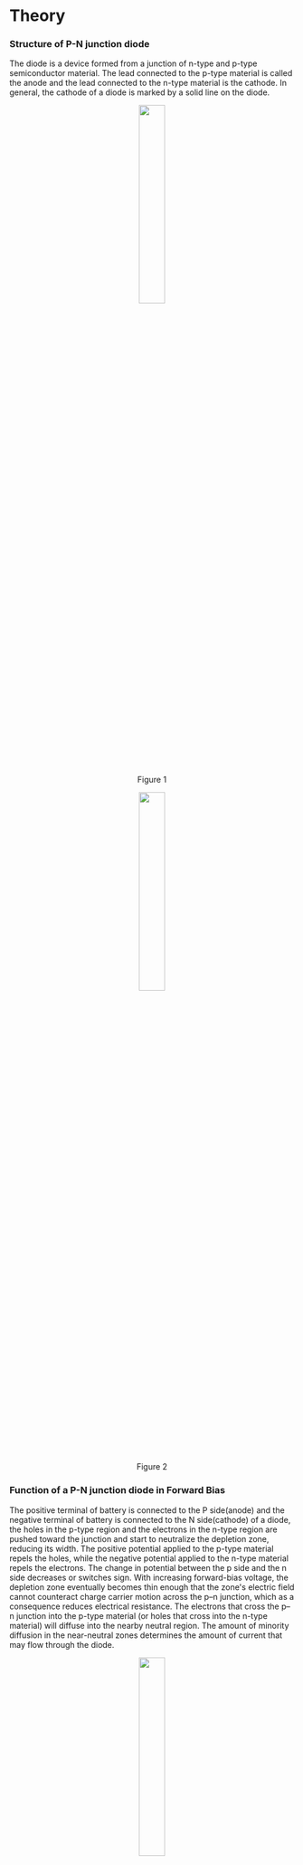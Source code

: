 # Theory


### Structure of P-N junction diode

The diode is a device formed from a junction of n-type and p-type semiconductor material. The lead connected to the p-type material is called the anode and the lead connected to the n-type material is the cathode. In general, the cathode of a diode is marked by a solid line on the diode.

<div align="center">
<img src="images/diodest.png" width="30%">
<p>Figure 1  </p>
</div>

<div align="center">
<img src="images/diodestr.png" width="30%">
<p>Figure 2  </p>
</div>

### Function of a P-N junction diode in Forward Bias

The positive terminal of battery is connected to the P side(anode) and the negative terminal of battery is connected to the N side(cathode) of a diode, the holes in the p-type region and the electrons in the n-type region are pushed toward the junction and start to neutralize the depletion zone, reducing its width. The positive potential applied to the p-type material repels the holes, while the negative potential applied to the n-type material repels the electrons. The change in potential between the p side and the n side decreases or switches sign. With increasing forward-bias voltage, the depletion zone eventually becomes thin enough that the zone's electric field cannot counteract charge carrier motion across the p–n junction, which as a consequence reduces electrical resistance. The electrons that cross the p–n junction into the p-type material (or holes that cross into the n-type material) will diffuse into the nearby neutral region. The amount of minority diffusion in the near-neutral zones determines the amount of current that may flow through the diode.

<div align="center">
<img src="images/frwd.png" width="30%">
<p>Figure 3  </p>
</div>

### Function of a P-N junction diode in Reverse Bias

The positive terminal of battery is connected to the N side(cathode) and the negative terminal of battery is connected to the P side(anode) of a diode. Therefore, very little current will flow until the diode breaks down.

<div align="center">
<img src="images/rvrsd.png" width="30%">
<p>Figure 4  </p>
</div>

The positive terminal of battery is connected to the N side(cathode) and the negative terminal of battery is connected to the P side(anode) of a diode, the 'holes' in the p-type material are pulled away from the junction, leaving behind charged ions and causing the width of the depletion region to increase. Likewise, because the n-type region is connected to the positive terminal, the electrons will also be pulled away from the junction, with similar effect. This increases the voltage barrier causing a high resistance to the flow of charge carriers, thus allowing minimal electric current to cross the p–n junction. The increase in resistance of the p–n junction results in the junction behaving as an insulator.
The strength of the depletion zone electric field increases as the reverse-bias voltage increases. Once the electric field intensity increases beyond a critical level, the p–n junction depletion zone breaks down and current begins to flow, usually by either the Zener or the avalanche breakdown processes. Both of these breakdown processes are non-destructive and are reversible, as long as the amount of current flowing does not reach levels that cause the semiconductor material to overheat and cause thermal damage.

### Forward and reverse biased characteristics of a Silicon diode

**In forward biasing**, the positive terminal of battery is connected to the P side and the negative terminal of battery is connected to the N side of the diode. Diode will conduct in forward biasing because the forward biasing will decrease the depletion region width and overcome the barrier potential. In order to conduct, the forward biasing voltage should be greater than the barrier potential. During forward biasing the diode acts like a closed switch with a potential drop of nearly 0.6 V across it for a silicon diode. The forward and reverse bias characteristics of a silicon diode. From the graph, you may notice that the diode starts conducting when the forward bias voltage exceeds around 0.6 volts (for Si diode). This voltage is called cut-in voltage.

<div align="center">
<img src="images/frwpltsi.png" width="30%">
<p>Figure 5  </p>
</div>

**In reverse biasing**, the positive terminal of battery is connected to the N side and the negative terminal of battery is connected to the P side of a diode. In reverse biasing, the diode does not conduct electricity, since reverse biasing leads to an increase in the depletion region width; hence current carrier charges find it more difficult to overcome the barrier potential. The diode will act like an open switch and there is no current flow.

### Forward and reverse biased characteristics of a Germanium diode

**In forward biasing**, the positive terminal of battery is connected to the P side and the negative terminal of battery is connected to the N side of the diode. Diode will conduct in forward biasing because the forward biasing will decrease the depletion region width and overcome the barrier potential. In order to conduct, the forward biasing voltage should be greater than the barrier potential. During forward biasing the diode acts like a closed switch with a potential drop of nearly 0.3 V across it for a germanium diode. The forward and reverse bias characteristics of a germanium diode. From the graph, you may notice that the diode starts conducting when the forward bias voltage exceeds around 0.3 volts (for Ge diode). This voltage is called cut-in voltage.

<div align="center">
<img src="images/frwpltge.png" width="30%">
<p>Figure 6  </p>
</div>

**In reverse biasing**, the positive terminal of battery is connected to the N side and the negative terminal of battery is connected to the P side of a diode. In reverse biasing, the diode does not conduct electricity, since reverse biasing leads to an increase in the depletion region width; hence current carrier charges find it more difficult to overcome the barrier potential. The diode will act like an open switch and there is no current flow.



### Diode Equation

In the forward-biased and reversed-biased regions, the current $$(I_f)$$, and the voltage $$(V_f)$$, of a semiconductor diode are related by the diode equation:

$$I_f=I_s(exp^{\frac{V_f}{nV_T}}−1)$$

where,
$$I_s$$ is reverse saturation current or leakage current,
$$I_f$$ is current through the diode(forward current),
$$V_f$$ is potential difference across the diode terminals(forward voltage)
$$V_T$$ is thermal voltage, given by

$$V_T=\frac{kT}{q}$$

and
k is Boltzmann’s constant = 1.38x10−23 J /°Kelvin,
q is the electronic charge = 1.6x10−19 joules/volt(Coulombs),
T is the absolute temperature in °Kelvin(°K = 273 + temperature in °C),
At room temperature (25 °C), the thermal voltage is about 25.7 mV,
n is an empirical constant between 0.5 and 2

The empirical constant, n, is a number that can vary according to the voltage and current levels. It depends on electron drift, diffusion, and carrier recombination in the depletion region. Among the quantities affecting the value of n are the diode manufacture, levels of doping and purity of materials.

If n=1, the value of $$\frac{kT}{q}$$ is 26 mV at 25°C.
When n=2, the value of $$\frac{kT}{q}$$ becomes 52 mV. For germanium diodes, n is usually considered to be close to 1. For silicon diodes, n is in the range of 1.3 to 1.6.

### Note

1. Ideal Diode Model:Diode is a simple switch that is either closed (conducting) or open (non conducting). Specifically, the diode is a short circuit, like a closed switch, when voltage is applied in the forward direction, and an open circuit, like an open switch, when the voltage is applied in the reverse direction.
2. Offset Voltage Model:The offset voltage model adds the barrier potential to the ideal switch model. When the diode is forward biased it is equivalent to a closed switch in series with a small equivalent voltage source equal to the barrier potential (0.6 V for Silicon, 0.2 for germanium) with the positive side towards the anode. When the diode is reverse biased, it is equivalent to an open switch just as in the ideal model.
3. Complete diode Model:It is the most accurate of the diode models. The Complete diode model of a diode consists of the barrier potential, the small forward dynamic resistance and the ideal diode. The resistor approximates the semiconductor resistance under forward bias. This diode model most accurately represents the true operating characteristics of the real diode.
4. When a diode is reverse biased a leakage current flows through the device. This current can be effectively ignored as long as the reverse breakdown voltage of the diode is not exceeded. At potentials greater than the reverse breakdown voltage, charge is pulled through the p-n junction by the strong electric fields in the device and large reverse current flows. This usually destroys the device. There are special diodes that are designed to operate in breakdown. Such diodes are called zener diodes and used as voltage regulators.

### When is each Model used ?
**Ideal Diode Model:** This is primarily used in troubleshooting. Is the diode working or not. The greatest utility of the ideal diode model is in determining which diodes are on and which are off in a multi-diode circuit.

**Offset Voltage Model:** This is used when a more accurate determination of load current or voltage is required.

**Complete Diode Model:** This is use during the actual design of circuits using diodes.

<script id="MathJax-script" async src="https://cdn.jsdelivr.net/npm/mathjax@3/es5/tex-mml-chtml.js"></script>

<!--## Assignment

1. Derive the ideal current-voltage relationship for a pn junction diode.Explain the procedure that is used in deriving the ideal current-voltage relationship in a pn junction diode.

2. A forward potential of 10V is applied to a Si diode. A resistance of 1 KΩ is also in series with the diode. Find the current.
[Ans:9.3 mA ]


3. The current flowing in a certain PN junction at room temperature is 2×10−7 A, when a large reverse bias voltage is applied. Calculate the current when a forward voltage of 0.1 V is applied across the junction.
[Ans:29.38 μ A]


4. Calculate the total current I through the following circuit.The Diodes D1 and D2 are silicon diodes, R1=1.1 KΩ , R2=1.2 KΩ .
[Ans:2 mA ]

<div align="center">
<img src="images/diodeassg1.png" width="80%">
<p>Figure 7  </p>
</div>

5. Find the current I in the following circuit.The Diodes D1 and D2 are made of silicon diodes and the forward resistance of both the diodes is zero, R1=3 KΩ.
[Ans:3.1 mA ]

<div align="center">
<img src="images/diodeassg2.png" width="80%">
<p>Figure 8  </p>
</div>

6. Calculate built in potential of a germanium PN junction at 300K, if P-side is doped with 5×1016 acceptors/cm3 and N-side with 5×1014 donors/cm3, intrinsic carrier density ni=2.5×1013 /cm3.
[Hint: Vbi=VT×lnNA×NDn2i]
[Ans:0.275 Volt]


7. A germanium p-n step junction has donor density ND=1015/ cm3 on n-side and acceptor density NA=1017/cm3 on p-side. Calculate the potential barrier at the junction if intrinsic carrier density ni = 2.5×1013 /cm3. Assume k×Tq = 0.026V.
[Ans:0.311 volt]


8. Calculate the built-in potential barrier, Vbi for Si, Ge and GaAs pn junctions if they each have the following dopant concentrations at T = 300 K:
ND=1014, NA=1017
ND=5×1016, NA=5×1016
where intrinsic carrier density of Si ni = 1.5×1010 /cm3, intrinsic carrier density of Ge ni = 2.4×1013 /cm3, intrinsic carrier density of GaAs ni = 1.8×106 /cm3
[Ans:1.Vbi for Si=0.63 Volt, Vbi for Ge=0.25 Volt, Vbi for GaAs=1.10 Volt
2. Vbi for Si=0.78 Volt, Vbi for Ge=0.39 Volt, Vbi for GaAs=1.25 Volt]


9. Consider an ideal pn junction diode at T = 300 K operating in the forward-bias region. Calculate the change in diode voltage that will cause a
factor of 10 increase in current
factor of 100 increase in current.
[Ans:60mVolt, 120mVolt]


10. The Schottky barrier height()of Tungsten - ntype silicon Schottky junction is 0.54V. The effective Richardson constant is A∗=100A/k2−cm2.Calculate
the ideal reverse saturation current and[Hint: Is=A×A∗×T2×exp(−e×ΦBnkB×T)]
the diode current for applied voltage of 0.04V at T300K[Hint: I=Is×[exp(e×VakB×T)−1]]
Given that the cross sectional area of the device is A=5×10−4cm2
[Ans:1. Is=4.3×10−4A, 2. I=20.64A] -->